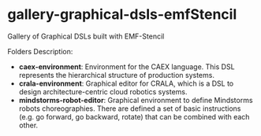 [comment]: <> (This is a comment, it will not be included)
# gallery-graphical-dsls-emfStencil
Gallery of Graphical DSLs built with EMF-Stencil

Folders Description:
* __caex-environment__: Environment for the CAEX language. This DSL represents the hierarchical structure of production systems. 
* __crala-environment__: Graphical editor for CRALA, which is a DSL to design architecture-centric cloud robotics systems.
* __mindstorms-robot-editor__: Graphical environment to define Mindstorms robots choreographies. There are defined a set of basic instructions (e.g. go forward, go backward, rotate) that can be combined with each other.